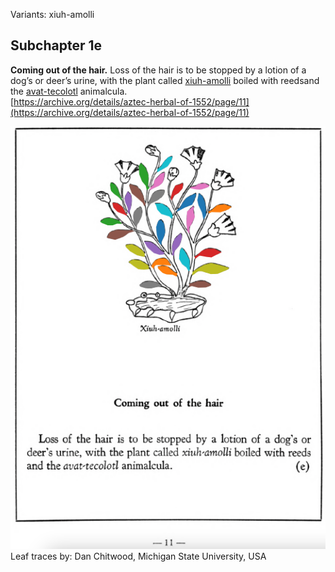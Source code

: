 Variants: xiuh-amolli  

## Subchapter 1e  
**Coming out of the hair.** Loss of the hair is to be stopped by a lotion of a dog’s or deer’s urine, with the plant called [xiuh-amolli](Xiuh-amolli.md) boiled with reedsand the [avat-tecolotl](avat-tecolotl.md) animalcula.  
[https://archive.org/details/aztec-herbal-of-1552/page/11](https://archive.org/details/aztec-herbal-of-1552/page/11)  

![D_ID012_p011_01_Xiuh-amolli.png](assets/D_ID012_p011_01_Xiuh-amolli.png)  
Leaf traces by: Dan Chitwood, Michigan State University, USA  
